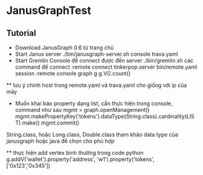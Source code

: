 # JanusGraphTest
## Tutorial
- Download JanusGraph 0.6 từ trang chủ
- Start Janus server
./bin/janusgraph-server.sh console trava.yaml
- Start Gremlin Console để connect được đến server
./bin/gremlin.sh
các command để connect
:remote connect tinkerpop.server bin/remote.yaml session
:remote console
graph
g
g.V().count()

** lưu ý chỉnh host trong remote.yaml và trava.yaml cho giống với ip của máy

- Muốn khai báo property dạng list, cần thực hiện trong console, command như sau
mgmt = graph.openManagement()
mgmt.makePropertyKey('tokens').dataType(String.class).cardinality(LIST).make()
mgmt.commit()

String.class, hoặc Long.class, Double.class tham khảo data type của janusgraph hoặc java để chọn cho phù hợp

** thực hiện add vertex bình thường trong code python
g.addV('wallet').property('address', 'w1').property('tokens', ['0x123','0x345'])


